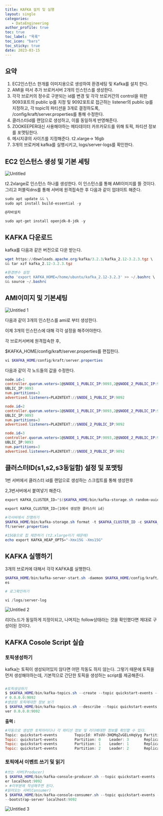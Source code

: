 ```yaml
---
title: KAFKA 설치 및 실행
layout: single
categories: 
   - DataEngineering
author_profile: true
toc: true
toc_label: "목록"
toc_icon: "bars"
toc_sticky: true
date: 2023-03-15
---
```


## 요약

1. EC2인스턴스 한개를 이미지용으로 생성하여 환경세팅 및 Kafka를 설치 한다.
2. AMI을 떠서 추가 브로커서버 2개의 인스턴스를 생성한다.
3. 각각 브로커의 정수로 구분되는 id를 변경 및 각각 브로커간의 control을 위한 9093포트의 public ip를 지정 및 9092포트로 접근하는 listener의 public ip를 지정하고, 각 topic의 파티션을 3개로 결정하도록, /config/kraft/server.properties를 통해 수정한다.
4. 클러스터id를 랜덤으로 생성하고, 이를 동일하게 반영해준다.
5. ZOOKEEPER대신 사용해야하는 메타데이터 카프카모드를 위해 토픽, 파티션 정보를 포맷팅한다.
6. 메시지큐의 사이즈를 지정해준다. t2.xlarge→ 16gb
7. 3개의 브로커에 kafka를 실행시키고, logs/server-logs를 확인한다.

## EC2 인스턴스 생성 및 기본 세팅

![Untitled](https://user-images.githubusercontent.com/56438131/225294510-547ccfca-bc6c-4e41-b978-83717f6d5632.png)

t2.2xlarge로 인스턴스 하나를 생성한다. 이 인스턴스를 통해 AMI이미지를 뜰 것이다. 그리고 퍼블릭dns를 통해 서버에 원격접속한 후 다음과 같이 업데이트 해준다.

```powershell
sudo apt update && \
sudo apt install build-essential -y

@자바설치

sudo apt-get install openjdk-8-jdk -y
```

## KAFKA 다운로드

kafka를 다음과 같은 버전으로 다운 받는다.

```powershell
wget https://downloads.apache.org/kafka/3.2.3/kafka_2.12-3.2.3.tgz \
&& tar xzf kafka_2.12-3.2.3.tgz

#환경변수 설정
echo 'export KAFKA_HOME=/home/ubuntu/kafka_2.12-3.2.3' >> ~/.bashrc \
&& source ~/.bashrc
```

## AMI이미지 및 기본세팅

![Untitled 1](https://user-images.githubusercontent.com/56438131/225294594-88aac203-156f-405b-8f89-fc510e0e5080.png)

다음과 같이 3개의 인스턴스를 ami로 부터 생성한다.

이제 3개의 인스턴스에 대해 각각 설정을 해주어야한다.

각 브로커서버에 원격접속한 후, 

$KAFKA_HOME/config/kraft/server.properties를 편집한다.

```powershell
vi $KAFKA_HOME/config/kraft/server.properties
```

다음과 같이 각 노드들의 값을 수정한다. 

```powershell
node.id=1
controller.quorum.voters=1@$NODE_1_PUBLIC_IP:9093,2@$NODE_2_PUBLIC_IP:9093,3@$NODE_3_P
UBLIC_IP:9093
num.partitions=3
advertised.listeners=PLAINTEXT://$NODE_1_PUBLIC_IP:9092

node.id=2
controller.quorum.voters=1@$NODE_1_PUBLIC_IP:9093,2@$NODE_2_PUBLIC_IP:9093,3@$NODE_3_P
UBLIC_IP:9093
num.partitions=3
advertised.listeners=PLAINTEXT://$NODE_2_PUBLIC_IP:9092

node.id=3
controller.quorum.voters=1@$NODE_1_PUBLIC_IP:9093,2@$NODE_2_PUBLIC_IP:9093,3@$NODE_3_P
UBLIC_IP:9093
num.partitions=3
advertised.listeners=PLAINTEXT://$NODE_3_PUBLIC_IP:9092
```

## 클러스터ID(s1,s2,s3동일함) 설정 및 포맷팅

1번 서버에서 클러스터 id를 랜덤으로 생성하는 스크립트를 통해 생성한후

2,3번서버에서 붙여넣기 해준다.

```powershell
export KAFKA_CLUSTER_ID="$($KAFKA_HOME/bin/kafka-storage.sh random-uuid)"

export KAFKA_CLUSTER_ID={1에서 생성한 클러스터 id}

#각서버에서 진행하기
$KAFKA_HOME/bin/kafka-storage.sh format -t $KAFKA_CLUSTER_ID -c $KAFKA_HOME/config/kra
ft/server.properties

#15GB으로 힙 제한하기 (t2.xlarge이기 때문에)
echo export KAFKA_HEAP_OPTS="-Xmx15G -Xms15G"
```

## KAFKA 실행하기

3개의 브로커에 대해서 각각 KAFKA를 실행한다.

```powershell
$KAFKA_HOME/bin/kafka-server-start.sh -daemon $KAFKA_HOME/config/kraft/server.properti
es

# 로그확인하기

vi /logs/server-log
```

![Untitled 2](https://user-images.githubusercontent.com/56438131/225294673-e2f5c242-669d-40ec-9c68-96606d751b56.png)

리더노드가 동일하게 지정이되고, 나머지는 follow상태라는 것을 확인했다면 제대로 구성이된 것이다.

## KAFKA Cosole Script 실습

### 토픽생성하기

kafka는 토픽이 생성되어있지 않다면 어떤 작동도 하지 않는다. 그렇기 때문에 토픽을 먼저 생성해야하는데, 기본적으로 간단한 토픽을 생성하는 script를 제공해준다.

```powershell

#토픽생성하기
$ $KAFKA_HOME/bin/kafka-topics.sh --create --topic quickstart-events --bootstrap-serve
r 0.0.0.0:9092
#생성된 토픽에대한 정보 보기
$ $KAFKA_HOME/bin/kafka-topics.sh --describe --topic quickstart-events --bootstrap-ser
ver 0.0.0.0:9092
```

**출력 :**

```powershell
#자동으로 생성한 토픽아이디나 각 파티션 정보 및 리더에대한 정보를 확인할 수 있다.
Topic: quickstart-events        TopicId: HTsUV-3HQMqZvGELnHqVyg Partition       Count: 3        ReplicationFactor: 1    Configs: segment.bytes=1073741824
Topic: quickstart-events        Partition: 0    Leader: 3       Replicas: 3      Isr: 3
Topic: quickstart-events        Partition: 1    Leader: 1       Replicas: 1      Isr: 1
Topic: quickstart-events        Partition: 2    Leader: 2       Replicas: 2      Isr: 2
```

### 토픽에서 이벤트 쓰기 및 읽기

```powershell
#쓰는 서버(Producer)
$ $KAFKA_HOME/bin/kafka-console-producer.sh --topic quickstart-events --bootstrap-serv
er localhost:9092
> #이부분에 작성해주면 된다.
#읽어오는 서버(Consumer)
$ $KAFKA_HOME/bin/kafka-console-consumer.sh --topic quickstart-events --from-beginning
--bootstrap-server localhost:9092
```

![Untitled 3](https://user-images.githubusercontent.com/56438131/225294733-a009ac78-7502-424d-9b7e-1c9c0c68bdd4.png)